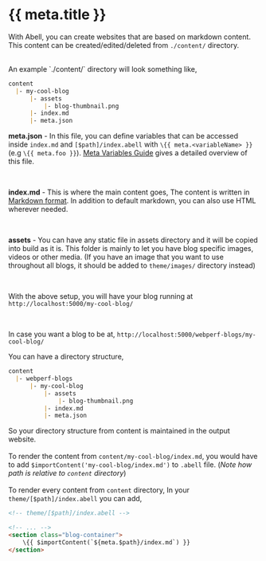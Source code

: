 # {{ meta.title }}

With Abell, you can create websites that are based on markdown content. This content can be created/edited/deleted from `./content/` directory.

<br/>
An example `./content/` directory will look something like,

```md
content
  |- my-cool-blog
      |- assets
          |- blog-thumbnail.png
      |- index.md 
      |- meta.json
```

**meta.json** - In this file, you can define variables that can be accessed inside `index.md` and `[$path]/index.abell` with `\{{ meta.<variableName> }}` (e.g `\{{ meta.foo }}`). [Meta Variables Guide](#meta-json-guide) gives a detailed overview of this file.

<br/>

**index.md** - This is where the main content goes, The content is written in [Markdown format](https://en.wikipedia.org/wiki/Markdown). In addition to default markdown, you can also use HTML wherever needed.

<br/>

**assets** - You can have any static file in assets directory and it will be copied into build as it is. This folder is mainly to let you have blog specific images, videos or other media. (If you have an image that you want to use throughout all blogs, it should be added to `theme/images/` directory instead)

<br/>

With the above setup, you will have your blog running at `http://localhost:5000/my-cool-blog/`

<br/>

In case you want a blog to be at, `http://localhost:5000/webperf-blogs/my-cool-blog/`

You can have a directory structure,

```md
content
  |- webperf-blogs
      |- my-cool-blog
          |- assets
              |- blog-thumbnail.png
          |- index.md 
          |- meta.json
```

So your directory structure from content is maintained in the output website.
<br/><br/>
To render the content from `content/my-cool-blog/index.md`, you would have to add `$importContent('my-cool-blog/index.md')` to `.abell` file. (*Note how path is relative to `content` directory*)
<br/><br/>
To render every content from `content` directory, In your `theme/[$path]/index.abell` you can add,

```html
<!-- theme/[$path]/index.abell -->

<!-- ... -->
<section class="blog-container">
    \{{ $importContent(`${meta.$path}/index.md`) }}
</section>
```